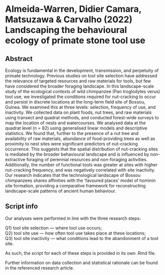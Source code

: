 # Almeida-Warren, Didier Camara, Matsuzawa & Carvalho (2022) Landscaping the behavioural ecology of primate stone tool use

## Abstract

Ecology is fundamental in the development, transmission, and perpetuity of primate technology. Previous studies on tool site selection have addressed the relevance of targeted resources and raw materials for tools, but few have considered the broader foraging landscape. In this landscape-scale study of the ecological contexts of wild chimpanzee (Pan troglodytes verus) tool use, we investigated the conditions required for nut-cracking to occur and persist in discrete locations at the long-term field site of Bossou, Guinea. We examined this at three levels: selection, frequency of use, and inactivity. We collected data on plant foods, nut trees, and raw materials using transect and quadrat methods, and conducted forest-wide surveys to map the location of nests and watercourses. We analysed data at the quadrat level (n = 82) using generalised linear models and descriptive statistics. We found that, further to the presence of a nut tree and availability of raw materials, abundance of food-providing trees as well as proximity to nest sites were significant predictors of nut-cracking occurrence. This suggests that the spatial distribution of nut-cracking sites is mediated by the broader behavioural landscape and is influenced by non-extractive foraging of perennial resources and non-foraging activities. Additionally, the number of functional tools was greater at sites with higher nut-cracking frequency, and was negatively correlated with site inactivity. Our research indicates that the technological landscape of Bossou chimpanzees shares affinities with the ‘favoured places’ model of hominin site formation, providing a comparative framework for reconstructing landscape-scale patterns of ancient human behaviour.


## Script info

Our analyses were performed in line with the three research steps: 

Q1) tool site selection — where tool use occurs; 
<br>
Q2) tool site use — how often tool use takes place at these locations;
<br>
Q3) tool site inactivity — what conditions lead to the abandonment of a tool site.


As such, the script for each of these steps is provided in its own .Rmd file.

Further information on data collection and statistical rationale can be found in the referenced research article.

